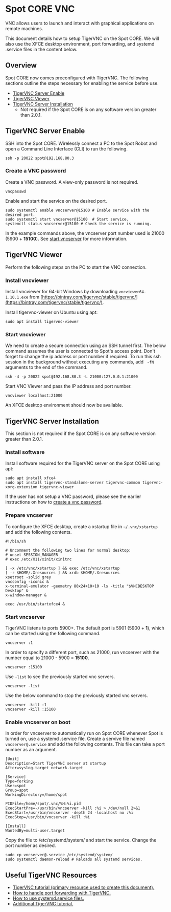 <!--
Copyright (c) 2020 Boston Dynamics, Inc.  All rights reserved.

Downloading, reproducing, distributing or otherwise using the SDK Software
is subject to the terms and conditions of the Boston Dynamics Software
Development Kit License (20191101-BDSDK-SL).
-->

# Spot CORE VNC
VNC allows users to launch and interact with graphical applications on remote machines.

This document details how to setup TigerVNC on the Spot CORE. We will also use the XFCE desktop environment, port forwarding, and systemd .service files in the content below.

## Overview
Spot CORE now comes preconfigured with TigerVNC. The following sections outline the steps necessary for enabling the service before use. 

- [TigerVNC Server Enable](#tigervnc-server-enable)
- [TigerVNC Viewer](#tigervnc-viewer)
- [TigerVNC Server Installation](#tigervnc-server-installation) 
  - Not required if the Spot CORE is on any software version greater than 2.0.1.

## TigerVNC Server Enable
SSH into the Spot CORE. Wirelessly connect a PC to the Spot Robot and open a Command Line Interface (CLI) to run the following.

```
ssh -p 20022 spot@192.168.80.3
```

### Create a VNC password
Create a VNC password. A view-only password is not required.
```
vncpasswd
```

Enable and start the service on the desired port.
```
sudo systemctl enable vncserver@15100 # Enable service with the desired port.
sudo systemctl start vncserver@15100  # Start service.
systemctl status vncserver@15100 # Check the service is running.
```
In the example commands above, the vncserver port number used is 21000 (5900 + **15100**). See [start vncserver](#start-vncserver) for more information.

## TigerVNC Viewer
Perform the following steps on the PC to start the VNC connection.

### Install vncviewer

Install vncviewer for 64-bit Windows by downloading `vncviewer64-1.10.1.exe` from [https://bintray.com/tigervnc/stable/tigervnc/](https://bintray.com/tigervnc/stable/tigervnc/).

Install tigervnc-viewer on Ubuntu using apt:
```
sudo apt install tigervnc-viewer
```

### Start vncviewer 
We need to create a secure connection using an SSH tunnel first. The below command assumes the user is connected to Spot's access point. Don't forget to change the ip address or port number if required. To run this ssh session in the background without executing any commands, add ` -fN` arguments to the end of the command.
```
ssh -4 -p 20022 spot@192.168.80.3 -L 21000:127.0.0.1:21000
```

Start VNC Viewer and pass the IP address and port number.
```
vncviewer localhost:21000
```

An XFCE desktop environment should now be available.

## TigerVNC Server Installation
This section is not required if the Spot CORE is on any software version greater than 2.0.1.

### Install software
Install software required for the TigerVNC server on the Spot CORE using apt:
```
sudo apt install xfce4
sudo apt install tigervnc-standalone-server tigervnc-common tigervnc-xorg-extension tigervnc-viewer
```

If the user has not setup a VNC password, please see the earlier instructions on how to [create a vnc password](#create-a-vnc-password).

### Prepare vncserver
To configure the XFCE desktop, create a xstartup file in `~/.vnc/xstartup` and add the following contents.
```
#!/bin/sh

# Uncomment the following two lines for normal desktop:
# unset SESSION_MANAGER
# exec /etc/X11/xinit/xinitrc

[ -x /etc/vnc/xstartup ] && exec /etc/vnc/xstartup
[ -r $HOME/.Xresources ] && xrdb $HOME/.Xresources
xsetroot -solid grey
vncconfig -iconic &
x-terminal-emulator -geometry 80x24+10+10 -ls -title "$VNCDESKTOP Desktop" &
x-window-manager &

exec /usr/bin/startxfce4 &
```

### Start vncserver

TigerVNC listens to ports 5900+. The default port is 5901 (5900 + **1**), which can be started using the following command.
```
vncserver :1
```

In order to specify a different port, such as 21000, run vncserver with the number equal to 21000 - 5900 = **15100**.
```
vncserver :15100
```

Use `-list` to see the previously started vnc servers.
```
vncserver -list
```

Use the below command to stop the previously started vnc servers.
```
vncserver -kill :1
vncserver -kill :15100
```

### Enable vncserver on boot
In order for vncserver to automatically run on Spot CORE whenever Spot is turned on, use a systemd .service file. Create a servive file named `vncserver@.service` and add the following contents. This file can take a port number as an argument.

```
[Unit]
Description=Start TigerVNC server at startup
After=syslog.target network.target

[Service]
Type=forking
User=spot
Group=spot
WorkingDirectory=/home/spot

PIDFile=/home/spot/.vnc/%H:%i.pid
ExecStartPre=-/usr/bin/vncserver -kill :%i > /dev/null 2>&1
ExecStart=/usr/bin/vncserver -depth 24 -localhost no :%i
ExecStop=/usr/bin/vncserver -kill :%i

[Install]
WantedBy=multi-user.target
```

Copy the file to /etc/systemd/system/ and start the service. Change the port number as desired. 
```
sudo cp vncserver@.service /etc/systemd/system/ 
sudo systemctl daemon-reload # Reloads all systemd services.
```

## Useful TigerVNC Resources
- [TigerVNC tutorial (primary resource used to create this document).](https://www.tecmint.com/install-and-configure-vnc-server-on-ubuntu/)
- [How to handle port forwarding with TigerVNC.](http://danielhnyk.cz/setting-vnc-remote-access-port-forwarding/)
- [How to use systemd.service files.](https://www.freedesktop.org/software/systemd/man/systemd.service.html)
- [Additional TigerVNC tutorial.](https://www.cyberciti.biz/faq/install-and-configure-tigervnc-server-on-ubuntu-18-04/)
